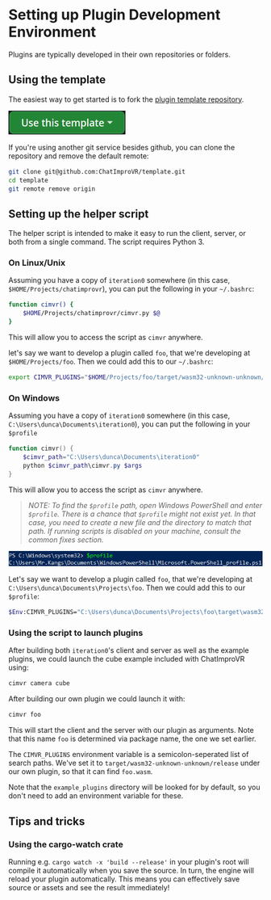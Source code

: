 # Setting up Plugin Development Environment

Plugins are typically developed in their own repositories or folders.

## Using the template
The easiest way to get started is to fork the 
[plugin template repository](https://github.com/ChatImproVR/template).

[![Use this template button](./use_this_template.png)](https://github.com/ChatImproVR/template)

If you're using another git service besides github, you can clone the repository and remove the default remote:
```sh
git clone git@github.com:ChatImproVR/template.git
cd template
git remote remove origin
```

## Setting up the helper script
The helper script is intended to make it easy to run the client, server, or both from a single command. The script requires Python 3.

### On Linux/Unix
Assuming you have a copy of `iteration0` somewhere (in this case, `$HOME/Projects/chatimprovr`), you can put the following in your `~/.bashrc`:

```bash
function cimvr() {
    $HOME/Projects/chatimprovr/cimvr.py $@
}
```
This will allow you to access the script as `cimvr` anywhere.

let's say we want to develop a plugin called `foo`, that we're developing at `$HOME/Projects/foo`. Then we could add this to our `~/.bashrc`:
```bash
export CIMVR_PLUGINS="$HOME/Projects/foo/target/wasm32-unknown-unknown/release"
```

### On Windows
Assuming you have a copy of `iteration0` somewhere (in this case, `C:\Users\dunca\Documents\iteration0`), you can put the following in your `$profile`

```ps1
function cimvr() {
    $cimvr_path="C:\Users\dunca\Documents\iteration0"
    python $cimvr_path\cimvr.py $args
}
```
This will allow you to access the script as `cimvr` anywhere.

> *NOTE: To find the `$profile` path, open Windows PowerShell and enter `$profile`. There is a chance that `$profile` might not exist yet. In that case, you need to create a new file and the directory to match that path. If running scripts is disabled on your machine, consult the common fixes section.*

![$profile path](./profile_path.png)

Let's say we want to develop a plugin called `foo`, that we're developing at `C:\Users\dunca\Documents\Projects\foo`. Then we could add this to our `$profile`:
```bash
$Env:CIMVR_PLUGINS="C:\Users\dunca\Documents\Projects\foo\target\wasm32-unknown-unknown\release"
```

### Using the script to launch plugins
After building both `iteration0`'s client and server as well as the example plugins, we could launch the cube example included with ChatImproVR using:
```bash
cimvr camera cube
```

After building our own plugin we could launch it with:

```bash
cimvr foo
```

This will start the client and the server with our plugin as arguments. Note that this name `foo` is determined via package name, the one we set earlier.

The `CIMVR_PLUGINS` environment variable is a semicolon-seperated list of search paths. We've set it to `target/wasm32-unknown-unknown/release` under our own plugin, so that it can find `foo.wasm`.

Note that the `example_plugins` directory will be looked for by default, so you don't need to add an environment variable for these.

## Tips and tricks
### Using the cargo-watch crate
Running e.g. `cargo watch -x 'build --release'` in your plugin's root will compile it automatically when you save the source. In turn, the engine will reload your plugin automatically. This means you can effectively save source or assets and see the result immediately!
